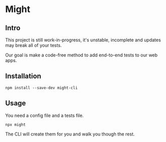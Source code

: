 # Might

## Intro

This project is still work-in-progress, it's unstable, incomplete and updates may break all of your tests.

Our goal is make a code-free method to add end-to-end tests to our web apps.

## Installation
`
npm install --save-dev might-cli
`

## Usage

You need a config file and a tests file.

`
npx might
`

The CLI will create them for you and walk you though the rest.